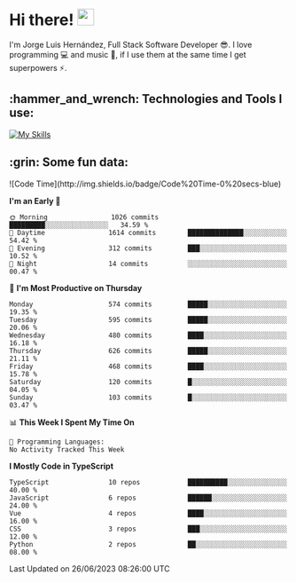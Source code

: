 <h1 align="left">
 <abc>
  <br>Hi there! <img src="https://user-images.githubusercontent.com/42378118/110234147-e3259600-7f4e-11eb-95be-0c4047144dea.gif" width="30"><br>
 </abc>
</h1>

I'm Jorge Luis Hernández, Full Stack Software Developer :sunglasses:. I love programming :computer: and music :musical_score:, if I use them at the same time I get superpowers :zap:. 


<h2 align="left">:hammer_and_wrench: Technologies and Tools I use:</h2>

[![My Skills](https://skillicons.dev/icons?i=js,ts,html,css,py,vue,react,next,nest,postgres,mysql)](https://skillicons.dev)

<h2 align="left">:grin: Some fun data:</h2>
<!--START_SECTION:waka-->
![Code Time](http://img.shields.io/badge/Code%20Time-0%20secs-blue)

**I'm an Early 🐤** 

```text
🌞 Morning                1026 commits        █████████░░░░░░░░░░░░░░░░   34.59 % 
🌆 Daytime                1614 commits        ██████████████░░░░░░░░░░░   54.42 % 
🌃 Evening                312 commits         ███░░░░░░░░░░░░░░░░░░░░░░   10.52 % 
🌙 Night                  14 commits          ░░░░░░░░░░░░░░░░░░░░░░░░░   00.47 % 
```
📅 **I'm Most Productive on Thursday** 

```text
Monday                   574 commits         █████░░░░░░░░░░░░░░░░░░░░   19.35 % 
Tuesday                  595 commits         █████░░░░░░░░░░░░░░░░░░░░   20.06 % 
Wednesday                480 commits         ████░░░░░░░░░░░░░░░░░░░░░   16.18 % 
Thursday                 626 commits         █████░░░░░░░░░░░░░░░░░░░░   21.11 % 
Friday                   468 commits         ████░░░░░░░░░░░░░░░░░░░░░   15.78 % 
Saturday                 120 commits         █░░░░░░░░░░░░░░░░░░░░░░░░   04.05 % 
Sunday                   103 commits         █░░░░░░░░░░░░░░░░░░░░░░░░   03.47 % 
```


📊 **This Week I Spent My Time On** 

```text
💬 Programming Languages: 
No Activity Tracked This Week
```

**I Mostly Code in TypeScript** 

```text
TypeScript               10 repos            ██████████░░░░░░░░░░░░░░░   40.00 % 
JavaScript               6 repos             ██████░░░░░░░░░░░░░░░░░░░   24.00 % 
Vue                      4 repos             ████░░░░░░░░░░░░░░░░░░░░░   16.00 % 
CSS                      3 repos             ███░░░░░░░░░░░░░░░░░░░░░░   12.00 % 
Python                   2 repos             ██░░░░░░░░░░░░░░░░░░░░░░░   08.00 % 
```




 Last Updated on 26/06/2023 08:26:00 UTC
<!--END_SECTION:waka-->
